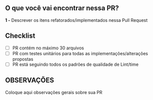 ## O que você vai encontrar nessa PR?

**1 -** Descrever os itens refatorados/implementados nessa Pull Request

## Checklist

- [ ] PR contém no máximo 30 arquivos
- [ ] PR com testes unitários para todas as implementações/alterações propostas
- [ ] PR está seguindo todos os padrões de qualidade de Lint/time

## OBSERVAÇÕES

Coloque aqui observações gerais sobre sua PR
